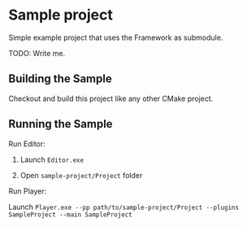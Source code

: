 # Sample project

Simple example project that uses the Framework as submodule.

TODO: Write me.

## Building the Sample

Checkout and build this project like any other CMake project.

## Running the Sample

Run Editor:

1) Launch `Editor.exe`

2) Open `sample-project/Project` folder

Run Player:

Launch `Player.exe --pp path/to/sample-project/Project --plugins SampleProject --main SampleProject`
